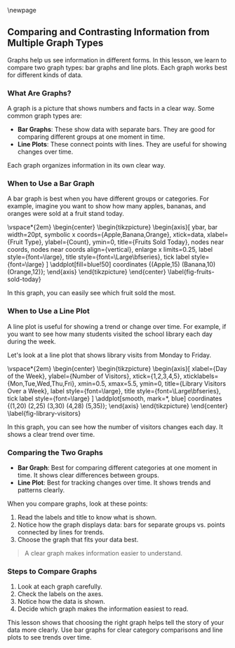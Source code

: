 \newpage
## Comparing and Contrasting Information from Multiple Graph Types

Graphs help us see information in different forms. In this lesson, we learn to compare two graph types: bar graphs and line plots. Each graph works best for different kinds of data.

### What Are Graphs?

A graph is a picture that shows numbers and facts in a clear way.
Some common graph types are:

- **Bar Graphs**: These show data with separate bars. They are good for comparing different groups at one moment in time.
- **Line Plots**: These connect points with lines. They are useful for showing changes over time.

Each graph organizes information in its own clear way.

### When to Use a Bar Graph

A bar graph is best when you have different groups or categories. For example, imagine you want to show how many apples, bananas, and oranges were sold at a fruit stand today.

\vspace*{2em}
\begin{center}
\begin{tikzpicture}
\begin{axis}[
    ybar,
    bar width=20pt,
    symbolic x coords={Apple,Banana,Orange},
    xtick=data,
    xlabel={Fruit Type},
    ylabel={Count},
    ymin=0,
    title={Fruits Sold Today},
    nodes near coords,
    nodes near coords align={vertical},
    enlarge x limits=0.25,
    label style={font=\large},
    title style={font=\Large\bfseries},
    tick label style={font=\large}
]
\addplot[fill=blue!50] coordinates {(Apple,15) (Banana,10) (Orange,12)};
\end{axis}
\end{tikzpicture}
\end{center}
\label{fig-fruits-sold-today}

In this graph, you can easily see which fruit sold the most.

### When to Use a Line Plot

A line plot is useful for showing a trend or change over time. For example, if you want to see how many students visited the school library each day during the week.

Let's look at a line plot that shows library visits from Monday to Friday.

\vspace*{2em}
\begin{center}
\begin{tikzpicture}
\begin{axis}[
    xlabel={Day of the Week},
    ylabel={Number of Visitors},
    xtick={1,2,3,4,5},
    xticklabels={Mon,Tue,Wed,Thu,Fri},
    xmin=0.5, xmax=5.5,
    ymin=0,
    title={Library Visitors Over a Week},
    label style={font=\large},
    title style={font=\Large\bfseries},
    tick label style={font=\large}
]
\addplot[smooth, mark=*, blue] coordinates {(1,20) (2,25) (3,30) (4,28) (5,35)};
\end{axis}
\end{tikzpicture}
\end{center}
\label{fig-library-visitors}

In this graph, you can see how the number of visitors changes each day. It shows a clear trend over time.

### Comparing the Two Graphs

- **Bar Graph**: Best for comparing different categories at one moment in time. It shows clear differences between groups.
- **Line Plot**: Best for tracking changes over time. It shows trends and patterns clearly.

When you compare graphs, look at these points:

1. Read the labels and title to know what is shown.
2. Notice how the graph displays data: bars for separate groups vs. points connected by lines for trends.
3. Choose the graph that fits your data best.

> A clear graph makes information easier to understand.

### Steps to Compare Graphs

1. Look at each graph carefully.
2. Check the labels on the axes.
3. Notice how the data is shown.
4. Decide which graph makes the information easiest to read.

This lesson shows that choosing the right graph helps tell the story of your data more clearly. Use bar graphs for clear category comparisons and line plots to see trends over time.